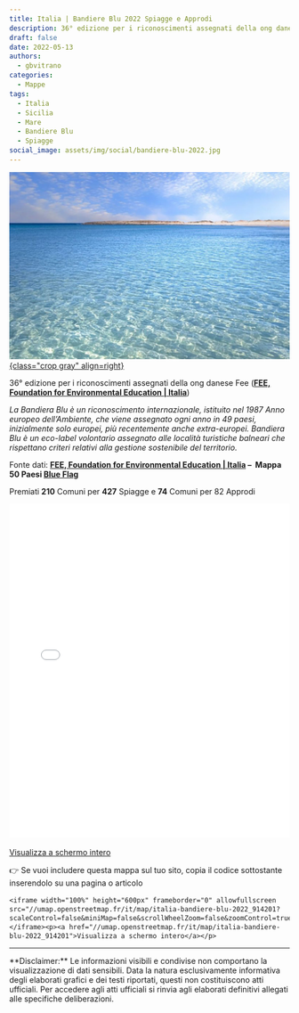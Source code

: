 ```yaml
---
title: Italia | Bandiere Blu 2022 Spiagge e Approdi
description: 36° edizione per i riconoscimenti assegnati della ong danese Fee
draft: false
date: 2022-05-13
authors:
  - gbvitrano
categories:
  - Mappe
tags:
  - Italia
  - Sicilia
  - Mare
  - Bandiere Blu
  - Spiagge
social_image: assets/img/social/bandiere-blu-2022.jpg
---
```

<style>.md-typeset code { background-color: #fff0;}  </style>
[![Bandiere Blu 2022 Spiagge e Approdi](bandiere-blu-2022.jpg "Italia | Bandiere Blu 2022 Spiagge e Approdi" ){class="crop gray" align=right}](index.md) 

36° edizione per i riconoscimenti assegnati della ong danese Fee (**[FEE, Foundation for Environmental Education | Italia](http://www.bandierablu.org/common/index.asp)**)

_La Bandiera Blu è un riconoscimento internazionale, istituito nel 1987 Anno europeo dell’Ambiente, che viene assegnato ogni anno in 49 paesi,<!-- more --> inizialmente solo europei, più recentemente anche extra-europei. Bandiera Blu è un eco-label volontario assegnato alle località turistiche balneari che rispettano criteri relativi alla gestione sostenibile del territorio._

Fonte dati: **[FEE, Foundation for Environmental Education | Italia](http://www.bandierablu.org/common/index.asp) –  Mappa 50 Paesi [Blue Flag](https://www.blueflag.global/)**

Premiati **210** Comuni per **427** Spiagge e **74** Comuni per 82 Approdi

<iframe width="100%" height="600px" frameborder="0" allowfullscreen src="//umap.openstreetmap.fr/it/map/italia-bandiere-blu-2022_914201?scaleControl=false&miniMap=false&scrollWheelZoom=false&zoomControl=true&allowEdit=false&moreControl=true&searchControl=null&tilelayersControl=null&embedControl=null&datalayersControl=true&onLoadPanel=caption&captionBar=false"></iframe><p><a href="//umap.openstreetmap.fr/it/map/italia-bandiere-blu-2022_914201">Visualizza a schermo intero</a></p>


👉 Se vuoi includere questa mappa sul tuo sito, copia il codice sottostante inserendolo su una pagina o articolo

```
<iframe width="100%" height="600px" frameborder="0" allowfullscreen src="//umap.openstreetmap.fr/it/map/italia-bandiere-blu-2022_914201?scaleControl=false&miniMap=false&scrollWheelZoom=false&zoomControl=true&allowEdit=false&moreControl=true&searchControl=null&tilelayersControl=null&embedControl=null&datalayersControl=true&onLoadPanel=caption&captionBar=false"></iframe><p><a href="//umap.openstreetmap.fr/it/map/italia-bandiere-blu-2022_914201">Visualizza a schermo intero</a></p>
```
<hr>
**Disclaimer:** Le informazioni visibili e condivise non comportano la visualizzazione di dati sensibili. Data la natura esclusivamente informativa degli elaborati grafici e dei testi riportati, questi non costituiscono atti ufficiali. Per accedere agli atti ufficiali si rinvia agli elaborati definitivi allegati alle specifiche deliberazioni.